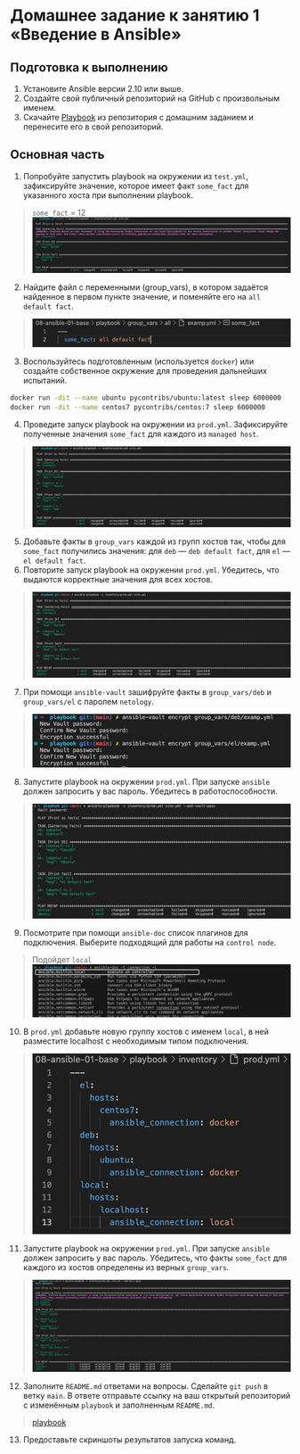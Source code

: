 # Домашнее задание к занятию 1 «Введение в Ansible»

## Подготовка к выполнению

1. Установите Ansible версии 2.10 или выше.
2. Создайте свой публичный репозиторий на GitHub с произвольным именем.
3. Скачайте [Playbook](./playbook/) из репозитория с домашним заданием и перенесите его в свой репозиторий.

## Основная часть

1. Попробуйте запустить playbook на окружении из `test.yml`, зафиксируйте значение, которое имеет факт `some_fact` для указанного хоста при выполнении playbook.

> `some_fact` = 12
> ![some fact](img/01.png)

2. Найдите файл с переменными (group_vars), в котором задаётся найденное в первом пункте значение, и поменяйте его на `all default fact`.

> ![](img/02.png)

3. Воспользуйтесь подготовленным (используется `docker`) или создайте собственное окружение для проведения дальнейших испытаний.

```sh
docker run -dit --name ubuntu pycontribs/ubuntu:latest sleep 6000000 
docker run -dit --name centos7 pycontribs/centos:7 sleep 6000000
```

4. Проведите запуск playbook на окружении из `prod.yml`. Зафиксируйте полученные значения `some_fact` для каждого из `managed host`.

> ![](img/04.png)

5. Добавьте факты в `group_vars` каждой из групп хостов так, чтобы для `some_fact` получились значения: для `deb` — `deb default fact`, для `el` — `el default fact`.
6.  Повторите запуск playbook на окружении `prod.yml`. Убедитесь, что выдаются корректные значения для всех хостов.

> ![](img/06.png)

7. При помощи `ansible-vault` зашифруйте факты в `group_vars/deb` и `group_vars/el` с паролем `netology`.

> ![](img/07.png)

8. Запустите playbook на окружении `prod.yml`. При запуске `ansible` должен запросить у вас пароль. Убедитесь в работоспособности.

> ![](img/08.png)

9.  Посмотрите при помощи `ansible-doc` список плагинов для подключения. Выберите подходящий для работы на `control node`.

> Подойдет `local`
> ![](img/09.png)

10.  В `prod.yml` добавьте новую группу хостов с именем  `local`, в ней разместите localhost с необходимым типом подключения.

> ![](img/10.png)

11. Запустите playbook на окружении `prod.yml`. При запуске `ansible` должен запросить у вас пароль. Убедитесь, что факты `some_fact` для каждого из хостов определены из верных `group_vars`.

> ![](img/11.png)

12. Заполните `README.md` ответами на вопросы. Сделайте `git push` в ветку `main`. В ответе отправьте ссылку на ваш открытый репозиторий с изменённым `playbook` и заполненным `README.md`.

> [playbook](playbook/)

13. Предоставьте скриншоты результатов запуска команд.

